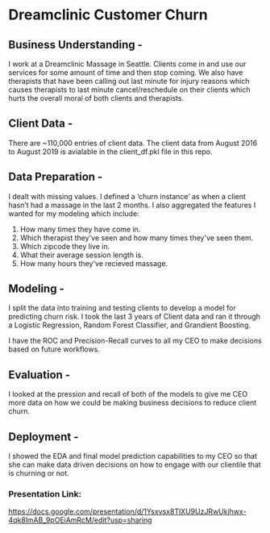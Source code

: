 # Dreamclinic Customer Churn

## Business Understanding -

I work at a Dreamclinic Massage in Seattle. Clients come in and use our services for some amount of time and then stop coming. We also have therapists that have been calling out last minute for injury reasons which causes therapists to last minute cancel/reschedule on their clients which hurts the overall moral of both clients and therapists.


## Client Data -

There are ~110,000 entries of client data.
The client data from August 2016 to August 2019 is avialable in the client_df.pkl file in this repo.


## Data Preparation -
I dealt with missing values. I defined a ‘churn instance’ as when a client hasn’t had a massage in the last 2 months.
I also aggregated the features I wanted for my modeling which include:

1. How many times they have come in.
2. Which therapist they've seen and how many times they've seen them.
3. Which zipcode they live in.
4. What their average session length is.
5. How many hours they've recieved massage.

## Modeling -
I split the data into training and testing clients to develop a model for predicting churn risk.
I took the last 3 years of Client data and ran it through a Logistic Regression, Random Forest Classifier, and Grandient Boosting.

I have the ROC and Precision-Recall curves to all my CEO to make decisions based on future workflows.

## Evaluation -
I looked at the pression and recall of both of the models to give me CEO more data on how we could be making business decisions to reduce client churn.

## Deployment -
I showed the EDA and final model prediction capabilities to my CEO so that she can make data driven decisions on how to engage with our clientile that is churning or not.

### Presentation Link:
https://docs.google.com/presentation/d/1Ysxvsx8TlXU9UzJRwUkjhwx-4qk8lmAB_9pOEiAmRcM/edit?usp=sharing
